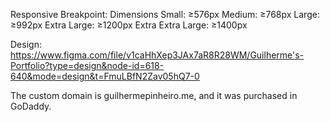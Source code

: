 Responsive
Breakpoint: Dimensions
Small: ≥576px
Medium: ≥768px
Large: ≥992px
Extra Large: ≥1200px
Extra Extra Large: ≥1400px

Design: https://www.figma.com/file/v1caHhXep3JAx7aR8R28WM/Guilherme's-Portfolio?type=design&node-id=618-640&mode=design&t=FmuLBfN2Zav05hQ7-0

The custom domain is guilhermepinheiro.me, and it was purchased in GoDaddy.